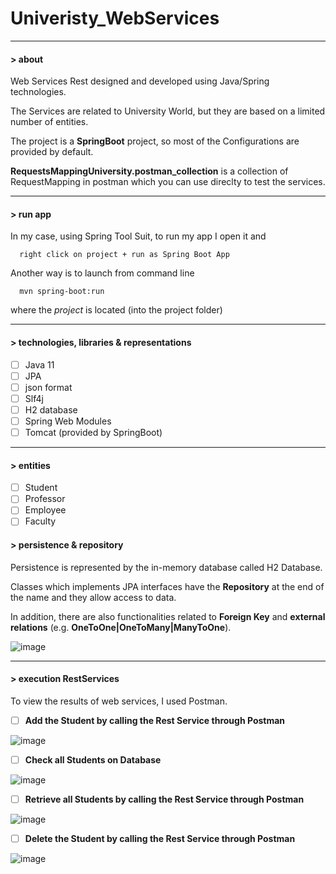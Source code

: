 # Univeristy_WebServices

---

#### > about

Web Services Rest designed and developed using Java/Spring technologies.

The Services are related to University World, but they are based on a limited number of entities. 

The project is a **SpringBoot** project, so most of the Configurations are provided by default.

**RequestsMappingUniversity.postman_collection** is a collection of RequestMapping in postman which you can use direclty to test the services.



---

#### > run app

In my case, using Spring Tool Suit, to run my app I open it and
```
  right click on project + run as Spring Boot App
```
Another way is to launch from command line
```
  mvn spring-boot:run
```
where the *project* is located (into the project folder)

---

#### > technologies, libraries & representations

- [ ] Java 11
- [ ] JPA
- [ ] json format
- [ ] Slf4j
- [ ] H2 database
- [ ] Spring Web Modules
- [ ] Tomcat (provided by SpringBoot)

---
#### > entities 

- [ ] Student
- [ ] Professor
- [ ] Employee
- [ ] Faculty

#### > persistence & repository 

Persistence is represented by the in-memory database called H2 Database.

Classes which implements JPA interfaces have the **Repository** at the end of the name and they allow access to data.

In addition, there are also functionalities related to **Foreign Key** and **external relations** (e.g. **OneToOne|OneToMany|ManyToOne**).

![image](https://user-images.githubusercontent.com/45211249/124036097-c4677580-d9fd-11eb-9eba-11f1dc784bbd.png)


--- 

#### > execution RestServices 

To view the results of web services, I used Postman.

- [ ] **Add the Student by calling the Rest Service through Postman**

![image](https://user-images.githubusercontent.com/45211249/123134992-a0ca8b00-d451-11eb-9764-9554a6e40c01.png)

- [ ] **Check all Students on Database**

![image](https://user-images.githubusercontent.com/45211249/123134899-8ee8e800-d451-11eb-828f-4ce07321387a.png)

- [ ] **Retrieve all Students by calling the Rest Service through Postman**

![image](https://user-images.githubusercontent.com/45211249/123135042-ab852000-d451-11eb-8ed6-b46f94e2cba6.png)

- [ ] **Delete the Student by calling the Rest Service through Postman**

![image](https://user-images.githubusercontent.com/45211249/123135063-af18a700-d451-11eb-907a-fef54b80e97f.png)
